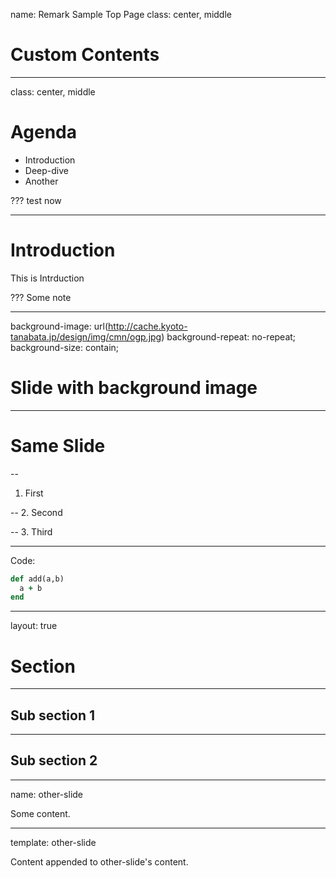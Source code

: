 name: Remark Sample Top Page
class: center, middle

# Custom Contents

---
class: center, middle

# Agenda

* Introduction
* Deep-dive
* Another

???
test now

---

# Introduction


This is Intrduction

???
Some note

---

background-image: url(http://cache.kyoto-tanabata.jp/design/img/cmn/ogp.jpg)
background-repeat: no-repeat;
background-size: contain;

# Slide with background image

---

# Same Slide

--
1. First

--
2. Second

--
3. Third

---
Code:

```ruby
def add(a,b)
  a + b
end
```

---

layout: true

# Section

---

## Sub section 1

---

## Sub section 2

---
name: other-slide

Some content.

---
template: other-slide

Content appended to other-slide's content.
